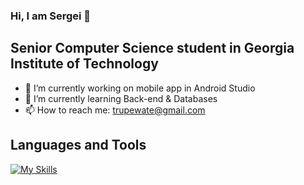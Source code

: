 ### Hi, I am Sergei 👋
## Senior Computer Science student in Georgia Institute of Technology
- 🔭 I’m currently working on mobile app in Android Studio
- 🌱 I’m currently learning Back-end & Databases
- 📫 How to reach me: trupewate@gmail.com
  

## Languages and Tools
<!-- [![My Skills](https://skillicons.dev/icons?i=js,html,css,wasm)](https://skillicons.dev)-->
[![My Skills](https://skillicons.dev/icons?i=python,java,linux,c,cpp,html,css,js,react,pytorch,vscode)](https://skillicons.dev)
<!--
**trupewate/trupewate** is a ✨ _special_ ✨ repository because its `README.md` (this file) appears on your GitHub profile.

Here are some ideas to get you started:

- 🔭 I’m currently working on ...
- 🌱 I’m currently learning 
- 👯 I’m looking to collaborate on ...
- 🤔 I’m looking for help with ...
- 💬 Ask me about ...
- 📫 How to reach me: ...
- ⚡ Fun fact: ...
-->
